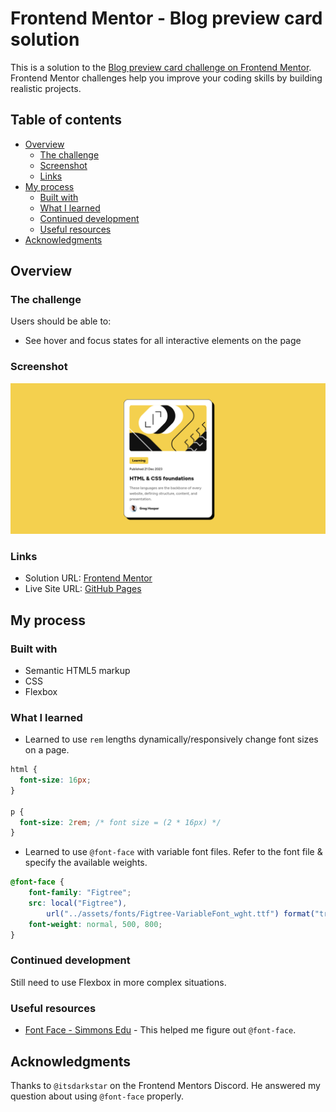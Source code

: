 # Frontend Mentor - Blog preview card solution

This is a solution to the [Blog preview card challenge on Frontend Mentor](https://www.frontendmentor.io/challenges/blog-preview-card-ckPaj01IcS). Frontend Mentor challenges help you improve your coding skills by building realistic projects.

## Table of contents

- [Overview](#overview)
  - [The challenge](#the-challenge)
  - [Screenshot](#screenshot)
  - [Links](#links)
- [My process](#my-process)
  - [Built with](#built-with)
  - [What I learned](#what-i-learned)
  - [Continued development](#continued-development)
  - [Useful resources](#useful-resources)
- [Acknowledgments](#acknowledgments)

## Overview

### The challenge

Users should be able to:

- See hover and focus states for all interactive elements on the page

### Screenshot

![Implementation](./assets/images/blog-preview-card.png)

### Links

- Solution URL: [Frontend Mentor](https://www.frontendmentor.io/solutions/blog-preview-card-using-html-and-css-Uhx1ugShb_)
- Live Site URL: [GitHub Pages](https://henrychris.github.io/blog-preview-card/)

## My process

### Built with

- Semantic HTML5 markup
- CSS
- Flexbox

### What I learned

- Learned to use `rem` lengths dynamically/responsively change font sizes on a page.

```css
html {
  font-size: 16px;
}

p {
  font-size: 2rem; /* font size = (2 * 16px) */
}
```

- Learned to use `@font-face` with variable font files. Refer to the font file & specify the available weights.

```css
@font-face {
    font-family: "Figtree";
    src: local("Figtree"),
        url("../assets/fonts/Figtree-VariableFont_wght.ttf") format("truetype");
    font-weight: normal, 500, 800;
}
```

### Continued development

Still need to use Flexbox in more complex situations.

### Useful resources

- [Font Face - Simmons Edu](http://web.simmons.edu/~grovesd/comm244/notes/week5/font-face) - This helped me figure out `@font-face`.

## Acknowledgments

Thanks to `@itsdarkstar` on the Frontend Mentors Discord. He answered my question about using `@font-face` properly.
